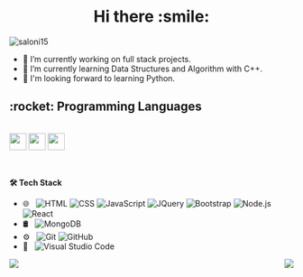 
<h1 align="center"><b> Hi there :smile: </b></h1>
<img src="https://komarev.com/ghpvc/?username=saloni15&label=Profile%20views&color=2a9df4&style=plastic" alt="saloni15" />

- 🔭 I’m currently working on full stack projects.
- 🌱 I’m currently learning Data Structures and Algorithm with C++.
- :dart: I'm looking forward to learning Python.


<p align="left">
<h2><b>:rocket: Programming Languages   </b></h2>
<br>
<img src="https://raw.githubusercontent.com/coderjojo/coderjojo/master/img/cpp.png" width=30> <img src="https://www.pngkit.com/png/full/101-1010012_c-programming-icon-c-programming-language-logo.png" width=30> <img src="https://camo.githubusercontent.com/9496882abd182958bcea4238ab44f7eb8928d7a4144c150f18f6c55ceb9b4490/68747470733a2f2f6564656e742e6769746875622e696f2f537570657254696e7949636f6e732f696d616765732f7376672f6a6176617363726970742e737667" width=30>
</p>

<br>
<p align="left">
<b>🛠 Tech Stack  </b>
  
- 🌐 &nbsp;
  ![HTML](https://img.shields.io/badge/-HTML-333333?style=flat&logo=HTML5)
  ![CSS](https://img.shields.io/badge/-CSS-333333?style=flat&logo=CSS3&logoColor=1572B6)
  ![JavaScript](https://img.shields.io/badge/-JavaScript-333333?style=flat&logo=javascript)
  ![JQuery](https://img.shields.io/badge/-JQuery-333333?style=flat&logo=jquery)
  ![Bootstrap](https://img.shields.io/badge/-Bootstrap-333333?style=flat&logo=bootstrap&logoColor=563D7C)
  ![Node.js](https://img.shields.io/badge/-Node.js-333333?style=flat&logo=node.js)
  ![React](https://img.shields.io/badge/-React-333333?style=flat&logo=react)
- 🛢 &nbsp;
  ![MongoDB](https://img.shields.io/badge/-MongoDB-333333?style=flat&logo=mongodb)
- ⚙️ &nbsp;
  ![Git](https://img.shields.io/badge/-Git-333333?style=flat&logo=git)
  ![GitHub](https://img.shields.io/badge/-GitHub-333333?style=flat&logo=github)
- 🔧 &nbsp;
  ![Visual Studio Code](https://img.shields.io/badge/-Visual%20Studio%20Code-333333?style=flat&logo=visual-studio-code&logoColor=007ACC)
</p>


<a href="https://github.com/saloni-15/saloni-15">
  <img align="left" src="https://github-readme-stats.vercel.app/api?username=saloni-15&show_icons=true&theme=algolia&repo=saloni-15" />
  <img align="right" src="https://github-readme-stats.vercel.app/api/top-langs/?username=saloni-15&show_icons=true&theme=algolia&repo=saloni-15" />
</a>
